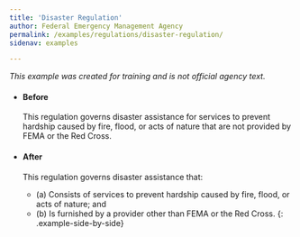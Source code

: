 ```yaml
---
title: 'Disaster Regulation'
author: Federal Emergency Management Agency
permalink: /examples/regulations/disaster-regulation/
sidenav: examples

---
```


_This example was created for training and is not official agency text._

* #### Before

  This regulation governs disaster assistance for services to prevent hardship caused by fire, flood, or acts of nature that are not provided by FEMA or the Red Cross.

* #### After

  This regulation governs disaster assistance that:

  - (a) Consists of services to prevent hardship caused by fire, flood, or acts of nature; and
  - (b) Is furnished by a provider other than FEMA or the Red Cross.
{: .example-side-by-side}
